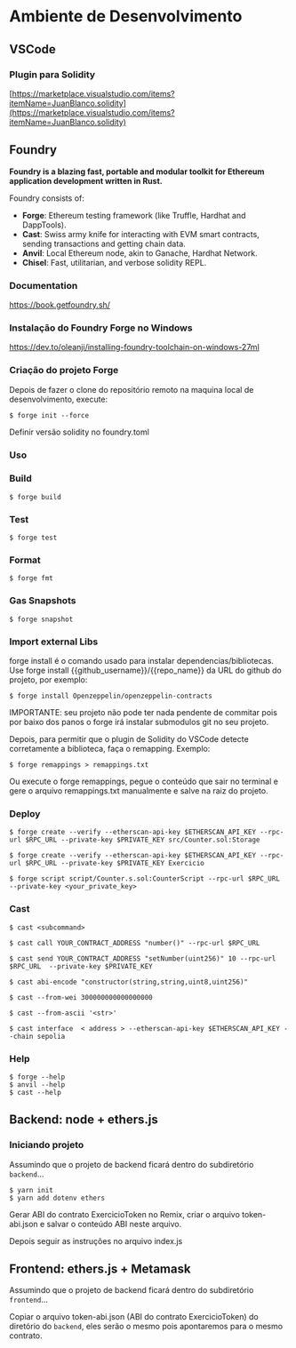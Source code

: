# Ambiente de Desenvolvimento

## VSCode

### Plugin para Solidity

[https://marketplace.visualstudio.com/items?itemName=JuanBlanco.solidity](https://marketplace.visualstudio.com/items?itemName=JuanBlanco.solidity)

## Foundry

**Foundry is a blazing fast, portable and modular toolkit for Ethereum application development written in Rust.**

Foundry consists of:

-   **Forge**: Ethereum testing framework (like Truffle, Hardhat and DappTools).
-   **Cast**: Swiss army knife for interacting with EVM smart contracts, sending transactions and getting chain data.
-   **Anvil**: Local Ethereum node, akin to Ganache, Hardhat Network.
-   **Chisel**: Fast, utilitarian, and verbose solidity REPL.

### Documentation

https://book.getfoundry.sh/

### Instalação do Foundry Forge no Windows

https://dev.to/oleanji/installing-foundry-toolchain-on-windows-27ml

### Criação do projeto Forge

Depois de fazer o clone do repositório remoto na maquina local de desenvolvimento, execute:

```shell
$ forge init --force
```

Definir versão solidity no foundry.toml

### Uso

### Build

```shell
$ forge build
```

### Test

```shell
$ forge test
```

### Format

```shell
$ forge fmt
```

### Gas Snapshots

```shell
$ forge snapshot
```

### Import external Libs

forge install é o comando usado para instalar dependencias/bibliotecas. Use forge install  {{github_username}}/{{repo_name}} da URL do github do projeto, por exemplo:

```shell
$ forge install Openzeppelin/openzeppelin-contracts
```

IMPORTANTE: seu projeto não pode ter nada pendente de commitar pois por baixo dos panos o forge irá instalar submodulos git no seu projeto.

Depois, para permitir que o plugin de Solidity do VSCode detecte corretamente a biblioteca, faça o remapping. Exemplo:

```shell
$ forge remappings > remappings.txt
```

Ou execute o forge remappings, pegue o conteúdo que sair no terminal e gere o arquivo remappings.txt manualmente e salve na raiz do projeto.

### Deploy

```shell
$ forge create --verify --etherscan-api-key $ETHERSCAN_API_KEY --rpc-url $RPC_URL --private-key $PRIVATE_KEY src/Counter.sol:Storage
```

```shell
$ forge create --verify --etherscan-api-key $ETHERSCAN_API_KEY --rpc-url $RPC_URL --private-key $PRIVATE_KEY Exercicio
```

```shell
$ forge script script/Counter.s.sol:CounterScript --rpc-url $RPC_URL  --private-key <your_private_key>
```

### Cast

```shell
$ cast <subcommand>
```

```shell
$ cast call YOUR_CONTRACT_ADDRESS "number()" --rpc-url $RPC_URL
```

```shell
$ cast send YOUR_CONTRACT_ADDRESS "setNumber(uint256)" 10 --rpc-url $RPC_URL  --private-key $PRIVATE_KEY
```


```shell
$ cast abi-encode "constructor(string,string,uint8,uint256)"
```

```shell
$ cast --from-wei 300000000000000000
```

```shell
$ cast --from-ascii '<str>'
```

```shell
$ cast interface  < address > --etherscan-api-key $ETHERSCAN_API_KEY --chain sepolia
```

### Help

```shell
$ forge --help
$ anvil --help
$ cast --help
```

## Backend: node + ethers.js

### Iniciando projeto

Assumindo que o projeto de backend ficará dentro do subdiretório `backend`...

```shell
$ yarn init
$ yarn add dotenv ethers
```

Gerar ABI do contrato ExercicioToken no Remix, criar o arquivo token-abi.json e salvar o conteúdo ABI neste arquivo.

Depois seguir as instruções no arquivo index.js

## Frontend: ethers.js + Metamask

Assumindo que o projeto de backend ficará dentro do subdiretório `frontend`...

Copiar o arquivo token-abi.json (ABI do contrato ExercicioToken) do diretório do `backend`, eles serão o mesmo pois apontaremos para o mesmo contrato.